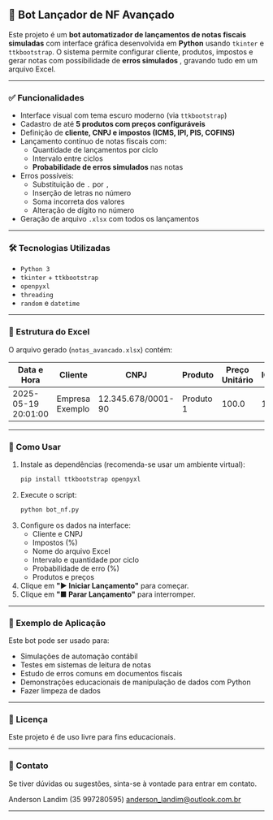 
## 🧾 Bot Lançador de NF Avançado

Este projeto é um **bot automatizador de lançamentos de notas fiscais simuladas** com interface gráfica desenvolvida em **Python** usando `tkinter` e `ttkbootstrap`. O sistema permite configurar cliente, produtos, impostos e gerar notas com possibilidade de  **erros simulados** , gravando tudo em um arquivo Excel.

---


### ✅ Funcionalidades

* Interface visual com tema escuro moderno (via `ttkbootstrap`)
* Cadastro de até **5 produtos com preços configuráveis**
* Definição de **cliente, CNPJ e impostos (ICMS, IPI, PIS, COFINS)**
* Lançamento contínuo de notas fiscais com:
  * Quantidade de lançamentos por ciclo
  * Intervalo entre ciclos
  * **Probabilidade de erros simulados** nas notas
* Erros possíveis:
  * Substituição de `.` por `,`
  * Inserção de letras no número
  * Soma incorreta dos valores
  * Alteração de dígito no número
* Geração de arquivo `.xlsx` com todos os lançamentos

---

### 🛠️ Tecnologias Utilizadas

* `Python 3`
* `tkinter` + `ttkbootstrap`
* `openpyxl`
* `threading`
* `random` e `datetime`

---

### 📁 Estrutura do Excel

O arquivo gerado (`notas_avancado.xlsx`) contém:

| Data e Hora         | Cliente         | CNPJ               | Produto   | Preço Unitário | ICMS | IPI | PIS  | COFINS | Valor Total |
| ------------------- | --------------- | ------------------ | --------- | ---------------- | ---- | --- | ---- | ------ | ----------- |
| 2025-05-19 20:01:00 | Empresa Exemplo | 12.345.678/0001-90 | Produto 1 | 100.0            | 18.0 | 5.0 | 1.65 | 7.6    | 132.25      |

---

### 🚀 Como Usar

1. Instale as dependências (recomenda-se usar um ambiente virtual):
   ```bash
   pip install ttkbootstrap openpyxl
   ```
2. Execute o script:
   ```bash
   python bot_nf.py
   ```
3. Configure os dados na interface:
   * Cliente e CNPJ
   * Impostos (%)
   * Nome do arquivo Excel
   * Intervalo e quantidade por ciclo
   * Probabilidade de erro (%)
   * Produtos e preços
4. Clique em **"▶ Iniciar Lançamento"** para começar.
5. Clique em **"■ Parar Lançamento"** para interromper.

---

### 📌 Exemplo de Aplicação

Este bot pode ser usado para:

* Simulações de automação contábil
* Testes em sistemas de leitura de notas
* Estudo de erros comuns em documentos fiscais
* Demonstrações educacionais de manipulação de dados com Python
* Fazer limpeza de dados

---

### 📄 Licença

Este projeto é de uso livre para fins educacionais.

---

### 📧 Contato

Se tiver dúvidas ou sugestões, sinta-se à vontade para entrar em contato.

Anderson Landim (35 997280595) anderson_landim@outlook.com.br

---
